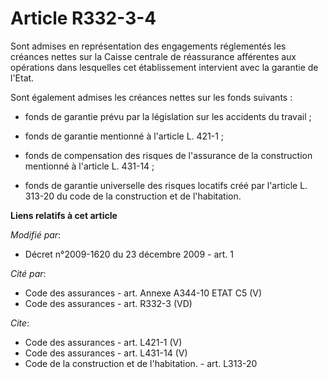 # Article R332-3-4

Sont admises en représentation des engagements réglementés les créances nettes sur la Caisse centrale de réassurance
afférentes aux opérations dans lesquelles cet établissement intervient avec la garantie de l'Etat. 

Sont également admises les créances nettes sur les fonds suivants :

- fonds de garantie prévu par la législation sur les accidents du travail ;

- fonds de garantie mentionné à l'article L. 421-1 ;

- fonds de compensation des risques de l'assurance de la construction mentionné à l'article L. 431-14 ;

- fonds de garantie universelle des risques locatifs créé par l'article L. 313-20 du code de la construction et de
l'habitation.

**Liens relatifs à cet article**

_Modifié par_:

  - Décret n°2009-1620 du 23 décembre 2009 - art. 1

_Cité par_:

  - Code des assurances - art. Annexe A344-10 ETAT C5 (V)
  - Code des assurances - art. R332-3 (VD)

_Cite_:

  - Code des assurances - art. L421-1 (V)
  - Code des assurances - art. L431-14 (V)
  - Code de la construction et de l'habitation. - art. L313-20
